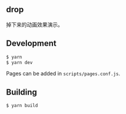 drop
---

掉下来的动画效果演示。

Development
---
``` sh
$ yarn
$ yarn dev
```

Pages can be added in `scripts/pages.conf.js`.

Building
---
```sh
$ yarn build
```
